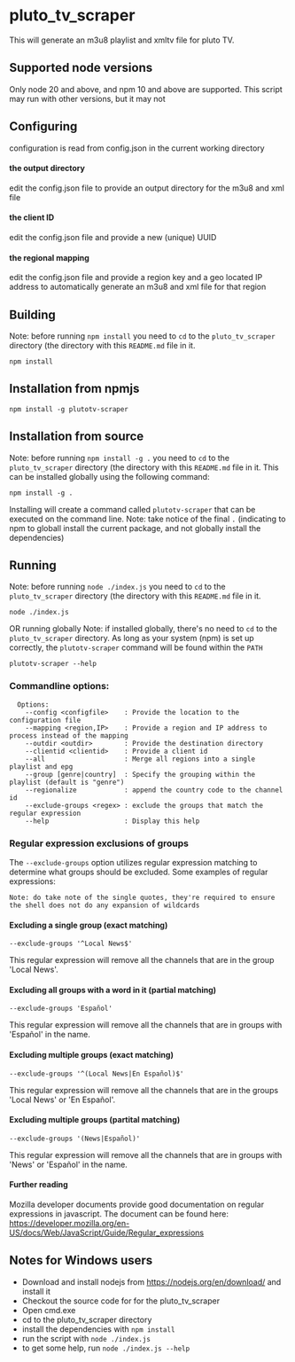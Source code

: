 # pluto_tv_scraper
This will generate an m3u8 playlist and xmltv file for pluto TV.

## Supported node versions
Only node 20 and above, and npm 10 and above are supported. This script may run with other versions, but it may not

## Configuring
configuration is read from config.json in the current working directory

#### the output directory
edit the config.json file to provide an output directory for the m3u8 and xml file
#### the client ID
edit the config.json file and provide a new (unique) UUID
#### the regional mapping
edit the config.json file and provide a region key and a geo located IP address to automatically generate an m3u8 and xml file for that region

## Building
Note: before running `npm install` you need to `cd` to the `pluto_tv_scraper` directory (the directory with this `README.md` file in it.
```
npm install
```

## Installation from npmjs
```
npm install -g plutotv-scraper
```

## Installation from source
Note: before running `npm install -g .` you need to `cd` to the `pluto_tv_scraper` directory (the directory with this `README.md` file in it.
This can be installed globally using the following command:
```
npm install -g .
```
Installing will create a command called `plutotv-scraper` that can be executed on the command line.
Note: take notice of the final `.` (indicating to npm to globall install the current package, and not globally install the dependencies)

## Running
Note: before running `node ./index.js` you need to `cd` to the `pluto_tv_scraper` directory (the directory with this `README.md` file in it.
```
node ./index.js
```

OR running globally
Note: if installed globally, there's no need to `cd` to the `pluto_tv_scraper` directory. As long as your system (npm) is set up correctly, the `plutotv-scraper` command will be found within the `PATH`
```
plutotv-scraper --help
```

### Commandline options:
```
  Options:
    --config <configfile>    : Provide the location to the configuration file
    --mapping <region,IP>    : Provide a region and IP address to process instead of the mapping
    --outdir <outdir>        : Provide the destination directory
    --clientid <clientid>    : Provide a client id
    --all                    : Merge all regions into a single playlist and epg
    --group [genre|country]  : Specify the grouping within the playlist (default is "genre")
    --regionalize            : append the country code to the channel id
    --exclude-groups <regex> : exclude the groups that match the regular expression
    --help                   : Display this help
```

### Regular expression exclusions of groups
The `--exclude-groups` option utilizes regular expression matching to determine what groups should be excluded. Some examples of regular expressions:

`Note: do take note of the single quotes, they're required to ensure the shell does not do any expansion of wildcards`

#### Excluding a single group (exact matching)
```
--exclude-groups '^Local News$'
```
This regular expression will remove all the channels that are in the group 'Local News'.

#### Excluding all groups with a word in it (partial matching)
```
--exclude-groups 'Español'
```
This regular expression will remove all the channels that are in groups with 'Español' in the name.

#### Excluding multiple groups (exact matching)
```
--exclude-groups '^(Local News|En Español)$'
```
This regular expression will remove all the channels that are in the groups 'Local News' or 'En Español'.

#### Excluding multiple groups (partital matching)
```
--exclude-groups '(News|Español)'
```
This regular expression will remove all the channels that are in groups with 'News' or 'Español' in the name.

#### Further reading
Mozilla developer documents provide good documentation on regular expressions in javascript. The document can be found here: https://developer.mozilla.org/en-US/docs/Web/JavaScript/Guide/Regular_expressions

## Notes for Windows users
- Download and install nodejs from https://nodejs.org/en/download/ and install it
- Checkout the source code for for the pluto_tv_scraper
- Open cmd.exe
- cd to the pluto_tv_scraper directory
- install the dependencies with `npm install`
- run the script with `node ./index.js`
- to get some help, run `node ./index.js --help`
